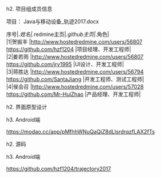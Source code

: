 h2. 项目组成员信息



项目： Java与移动设备_轨迹2017.docx




序号|_.姓名|_.redmine主页|_.github主页|_.角色|   
|1|贺振丰   |http://www.hostedredmine.com/users/56807  https://github.com/hzf1204      |项目经理、开发工程师|   
|2|姜若雨   |http://www.hostedredmine.com/users/56807  https://github.com/jry1995      |UI设计、开发工程师|   
|3|蒋胜达   |http://www.hostedredmine.com/users/56794  https://github.com/SantaJiang   |开发工程师、测试工程师|   
|4|侯会召   |http://www.hostedredmine.com/users/57028  https://github.com/Mr-HuiZhao   |产品经理、开发工程师|  

h2. 界面原型设计

h3. Android端 

https://modao.cc/app/pMfhhWNuQaQjZ8dLlsrdrqzfLAX2fTs

h2. 源码

h3. Android端 

https://github.com/hzf1204/trajectory2017
